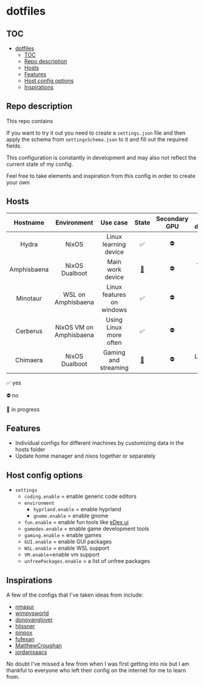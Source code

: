 

# dotfiles

## TOC
- [dotfiles](#dotfiles)
	- [TOC](#toc)
	- [Repo description](#repo-description)
	- [Hosts](#hosts)
	- [Features](#features)
	- [Host config options](#host-config-options)
	- [Inspirations](#inspirations)

## Repo description

This repo contains 

If you want to try it out you need to create a `settings.json` file and then apply the schema from `settingsSchema.json` to it and fill out the required fields.

This configuration is constantly in development and may also not reflect the current state of my config.

Feel free to take elements and inspiration from this config in order to create your own 

## Hosts

|  Hostname   |    Environment     |         Use case          |         State         | Secondary GPU | Device description  |
| :---------: | :----------------: | :-----------------------: | :-------------------: | :-----------: | :-----------------: |
|    Hydra    |       NixOS        |   Linux learning device   |           ✅           |       ⛔       |  Old silver laptop  |
| Amphisbaena |   NixOS Dualboot   |     Main work device      | [🚧](## "in progress") |       ⛔       |  Thin black laptop  |
|  Minotaur   | WSL on Amphisbaena | Linux features on windows |           ✅           |       ⛔       |          ^          |
|Cerberus|NixOS VM on Amphisbaena|Using Linux more often|✅|⛔|^|
|  Chimaera   |   NixOS Dualboot   |   Gaming and streaming    | [🚧](## "in progress") |       ⛔       | Large white desktop |

✅ yes

⛔ no

🚧 in progress

## Features

- Individual configs for different machines by customizing data in the hosts folder
- Update home manager and nixos together or separately

## Host config options

- `settings`
  - `coding.enable` 			= enable generic code editors
  - `environment`
	- `hyprland.enable` 			= enable hyprland
	- `gnome.enable` 				= enable gnome
  - `fun.enable` 				= enable fun tools like [eDex ui](https://github.com/GitSquared/edex-ui/tree/v2.2.8)
  - `gamedev.enable` 			= enable game development tools
  - `gaming.enable` 			= enable games
  - `GUI.enable` 				= enable GUI packages
  - `WSL.enable` 				= enable WSL support
  - `VM.enable`=enable vm support
  - `unfreePackages.enable` 	= a list of unfree packages



## Inspirations

A few of the configs that I've taken ideas from include:
- [nmasur](https://github.com/nmasur/dotfiles)
- [wimpysworld](https://github.com/wimpysworld/nix-config)
- [donovanglover](https://github.com/donovanglover/nix-config)
- [hlissner](https://github.com/hlissner/dotfiles)
- [pinpox](https://github.com/pinpox/nixos)
- [fufexan](https://github.com/fufexan/dotfiles)
- [MatthewCroughan](https://github.com/MatthewCroughan/nixcfg)
- [jordanisaacs](https://github.com/jordanisaacs/dotfiles)



No doubt I've missed a few from when I was first getting into nix but I am thankful to everyone who left their config on the internet for me to learn from.


<!-- -- >
Reference for self:
- [Interesting mixin style config](https://github.com/MatthewCroughan/nixcfg)
- [Separation of home manager and NixOS config](https://github.com/wimpysworld/nix-config)
- [Method of loading all files easily](https://github.com/donovanglover/nix-config/blob/master/flake.nix)
- [helpful guide for separating home manager and NixOS](https://jdisaacs.com/blog/nixos-config/)
<!-- -->